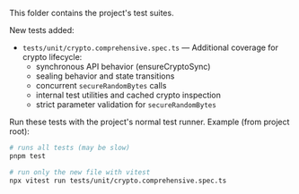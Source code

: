 This folder contains the project's test suites.

New tests added:

- `tests/unit/crypto.comprehensive.spec.ts` — Additional coverage for crypto lifecycle:
  - synchronous API behavior (ensureCryptoSync)
  - sealing behavior and state transitions
  - concurrent `secureRandomBytes` calls
  - internal test utilities and cached crypto inspection
  - strict parameter validation for `secureRandomBytes`

Run these tests with the project's normal test runner. Example (from project root):

```bash
# runs all tests (may be slow)
pnpm test

# run only the new file with vitest
npx vitest run tests/unit/crypto.comprehensive.spec.ts
```
